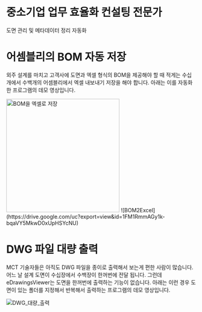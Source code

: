 # 중소기업 업무 효율화 컨설팅 전문가
도면 관리 및 메타데이터 정리 자동화

# 어셈블리의 BOM 자동 저장
외주 설계를 마치고 고객사에 도면과 엑셀 형식의 BOM을 제공해야 할 때
적게는 수십개에서 수백개의 어셈블리에서 엑셀 내보내기 저장을 해야 합니다.
아래는 이를 자동화한 프로그램의 데모 영상입니다.

<img src="https://drive.google.com/uc?export=view&id=1FM1RmmAGy1k-bqaVY5MkwD0xUpHSYcNU" alt="BOM을 엑셀로 저장" width="300">
![BOM2Excel](https://drive.google.com/uc?export=view&id=1FM1RmmAGy1k-bqaVY5MkwD0xUpHSYcNU)

# DWG 파일 대량 출력
MCT 기술자들은 아직도 DWG 파일을 종이로 출력해서 보는게 편한 사람이 많습니다.
어느 날 설계 도면이 수십장에서 수백장이 한꺼번에 전달 됩니다.
그런데 eDrawingsViewer는 도면을 한꺼번에 출력하는 기능이 없습니다.
아래는 이런 경우 도면이 있는 폴더를 지정해서 반복해서 출력하는 프로그램의 데모 영상입니다.

![DWG_대량_출력](https://drive.google.com/uc?export=view&id=1gH1Y2itHKaGUHRwcmSOOMtH-lXcDnwGU)

